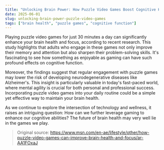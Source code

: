```yaml
---
title: "Unlocking Brain Power: How Puzzle Video Games Boost Cognitive Health"
date: 2025-06-01
slug: unlocking-brain-power-puzzle-video-games
tags: ["brain health", "puzzle games", "cognitive function"]
---
```


Playing puzzle video games for just 30 minutes a day can significantly enhance your brain health and focus, according to recent research. This study highlights that adults who engage in these games not only improve their memory and attention but also sharpen their problem-solving skills. It's fascinating to see how something as enjoyable as gaming can have such profound effects on cognitive function.

Moreover, the findings suggest that regular engagement with puzzle games may lower the risk of developing neurodegenerative diseases like Alzheimer's. This insight is particularly valuable in today's fast-paced world, where mental agility is crucial for both personal and professional success. Incorporating puzzle video games into your daily routine could be a simple yet effective way to maintain your brain health.

As we continue to explore the intersection of technology and wellness, it raises an intriguing question: How can we further leverage gaming to enhance our cognitive abilities? The future of brain health may very well lie in the games we play.

> Original source: https://www.msn.com/en-ae/lifestyle/other/how-puzzle-video-games-can-improve-brain-health-and-focus/ar-AA1FOxaJ